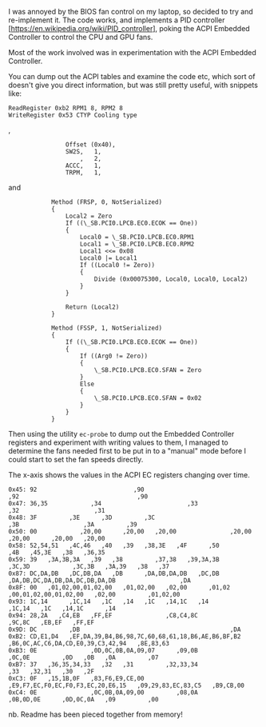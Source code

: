 I was annoyed by the BIOS fan control on my laptop, so decided to try and re-implement it. The code works, and implements a PID controller [https://en.wikipedia.org/wiki/PID_controller], poking the ACPI Embedded Controller to control the CPU and GPU fans.

Most of the work involved was in experimentation with the ACPI Embedded Controller.  

You can dump out the ACPI tables and examine the code etc, which sort of doesn't give you direct information, but was still pretty useful, with snippets like:

```
ReadRegister 0xb2 RPM1 8, RPM2 8
WriteRegister 0x53 CTYP Cooling type
```
,
```
                Offset (0x40),
                SW2S,   1,
                    ,   2,
                ACCC,   1,
                TRPM,   1,
```
and
```
            Method (FRSP, 0, NotSerialized)
            {
                Local2 = Zero
                If ((\_SB.PCI0.LPCB.EC0.ECOK == One))
                {
                    Local0 = \_SB.PCI0.LPCB.EC0.RPM1
                    Local1 = \_SB.PCI0.LPCB.EC0.RPM2
                    Local1 <<= 0x08
                    Local0 |= Local1
                    If ((Local0 != Zero))
                    {
                        Divide (0x00075300, Local0, Local0, Local2)
                    }
                }

                Return (Local2)
            }

            Method (FSSP, 1, NotSerialized)
            {
                If ((\_SB.PCI0.LPCB.EC0.ECOK == One))
                {
                    If ((Arg0 != Zero))
                    {
                        \_SB.PCI0.LPCB.EC0.SFAN = Zero
                    }
                    Else
                    {
                        \_SB.PCI0.LPCB.EC0.SFAN = 0x02
                    }
                }
            }
```

Then using the utility `ec-probe` to dump out the Embedded Controller registers and experiment with writing values to them, I managed to determine the fans needed first to be put in to a "manual" mode before I could start to set the fan speeds directly.

The x-axis shows the values in the ACPI EC registers changing over time.

```
0x45: 92                           ,90                                 ,92                                 ,90
0x47: 36,35            ,34                        ,33                        ,32                     ,31
0x48: 3F         ,3E      ,3D         ,3C                                    ,3B                  ,3A         ,39
0x50: 00            ,20,00      ,20,00   ,20,00               ,20,00               ,20,00      ,20,00   ,20,00
0x58: 52,54,51   ,4C,46   ,40   ,39   ,38,3E   ,4F      ,50                     ,4B   ,45,3E   ,38   ,36,35
0x59: 39   ,3A,3B,3A   ,39   ,38         ,37,38   ,39,3A,3B      ,3C,3D            ,3C,3B   ,3A,39   ,38   ,37
0x87: DC,DA,DB   ,DC,DB,DA   ,DB      ,DA,DB,DA,DB   ,DC,DB   ,DA,DB,DC,DA,DB,DA,DC,DB,DA,DB                  ,DA
0x8F: 00   ,01,02,00,01,02,00   ,01,02,00   ,02,00      ,01,02   ,00,01,02,00,01,02,00   ,02,00         ,01,02,00
0x93: 1C,14      ,1C,14   ,1C   ,14   ,1C   ,14,1C   ,14                  ,1C,14   ,1C   ,14,1C      ,14
0x94: 28,2A   ,C4,EB   ,FF,EF               ,C8,C4,8C                  ,9C,8C   ,EB,EF   ,FF,EF
0x9D: DC         ,DB                                          ,DA
0xB2: CD,E1,D4   ,EF,DA,39,B4,B6,98,7C,60,68,61,18,B6,AE,B6,BF,B2   ,B6,0C,AC,C6,DA,CD,E0,39,C3,42,94   ,8E,83,63
0xB3: 0E               ,0D,0C,0B,0A,09,07      ,09,0B                  ,0C,0E         ,0D   ,0B   ,0A         ,07
0xB7: 37   ,36,35,34,33   ,32   ,31         ,32,33,34                     ,33   ,32,31   ,30   ,2F
0xC3: 0F   ,15,1B,0F   ,83,F6,E9,CE,00         ,E9,F7,EC,F0,EC,F0,F3,EC,20,E6,15   ,09,29,83,EC,83,C5   ,B9,CB,00
0xC4: 0E               ,0C,0B,0A,09,00         ,08,0A                  ,0B,0D,0E      ,0D,0C,0A   ,09         ,00
```

nb. Readme has been pieced together from memory!
